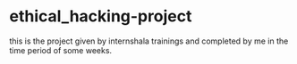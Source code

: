 # ethical_hacking-project
this is the project given by internshala trainings and completed by me in the time period of some weeks.
